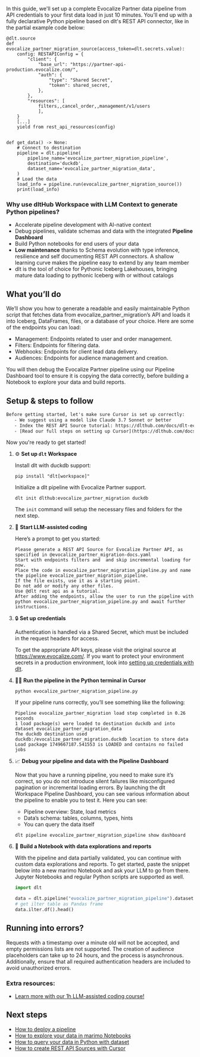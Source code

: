 In this guide, we'll set up a complete Evocalize Partner data pipeline from API credentials to your first data load in just 10 minutes. You'll end up with a fully declarative Python pipeline based on dlt's REST API connector, like in the partial example code below:

```python-outcome
@dlt.source
def evocalize_partner_migration_source(access_token=dlt.secrets.value):
    config: RESTAPIConfig = {
        "client": {
            "base_url": "https://partner-api-production.evocalize.com/",
            "auth": {
                "type": "Shared Secret",
                "token": shared_secret,
            },
        },
        "resources": [
            filters,,cancel_order,,management/v1/users
            ],
    }
    [...]
    yield from rest_api_resources(config)


def get_data() -> None:
    # Connect to destination
    pipeline = dlt.pipeline(
        pipeline_name='evocalize_partner_migration_pipeline',
        destination='duckdb',
        dataset_name='evocalize_partner_migration_data', 
    )
    # Load the data
    load_info = pipeline.run(evocalize_partner_migration_source())
    print(load_info) 
```

### Why use dltHub Workspace with LLM Context to generate Python pipelines?

- Accelerate pipeline development with AI-native context
- Debug pipelines, validate schemas and data with the integrated **Pipeline Dashboard**
- Build Python notebooks for end users of your data
- **Low maintenance** thanks to Schema evolution with type inference, resilience and self documenting REST API connectors. A shallow learning curve makes the pipeline easy to extend by any team member
- dlt is the tool of choice for Pythonic Iceberg Lakehouses, bringing mature data loading to pythonic Iceberg with or without catalogs

## What you’ll do

We’ll show you how to generate a readable and easily maintainable Python script that fetches data from evocalize_partner_migration’s API and loads it into Iceberg, DataFrames, files, or a database of your choice. Here are some of the endpoints you can load:

- Management: Endpoints related to user and order management.
- Filters: Endpoints for filtering data.
- Webhooks: Endpoints for client lead data delivery.
- Audiences: Endpoints for audience management and creation.

You will then debug the Evocalize Partner pipeline using our Pipeline Dashboard tool to ensure it is copying the data correctly, before building a Notebook to explore your data and build reports.

## Setup & steps to follow

```default
Before getting started, let's make sure Cursor is set up correctly:
   - We suggest using a model like Claude 3.7 Sonnet or better
   - Index the REST API Source tutorial: https://dlthub.com/docs/dlt-ecosystem/verified-sources/rest_api/ and add it to context as **@dlt rest api**
   - [Read our full steps on setting up Cursor](https://dlthub.com/docs/dlt-ecosystem/llm-tooling/cursor-restapi#23-configuring-cursor-with-documentation)
```

Now you're ready to get started!

1. ⚙️ **Set up `dlt` Workspace**
    
    Install dlt with duckdb support:
    ```shell
    pip install "dlt[workspace]"
    ```

    Initialize a dlt pipeline with Evocalize Partner support.
    ```shell
    dlt init dlthub:evocalize_partner_migration duckdb
    ```

    The `init` command will setup the necessary files and folders for the next step.
    
2. 🤠 **Start LLM-assisted coding**
    
    Here’s a prompt to get you started:
    
    ```prompt
    Please generate a REST API Source for Evocalize Partner API, as specified in @evocalize_partner_migration-docs.yaml 
    Start with endpoints filters and  and skip incremental loading for now. 
    Place the code in evocalize_partner_migration_pipeline.py and name the pipeline evocalize_partner_migration_pipeline. 
    If the file exists, use it as a starting point. 
    Do not add or modify any other files. 
    Use @dlt rest api as a tutorial. 
    After adding the endpoints, allow the user to run the pipeline with python evocalize_partner_migration_pipeline.py and await further instructions.
    ```

    
3. 🔒 **Set up credentials** 
    
    Authentication is handled via a Shared Secret, which must be included in the request headers for access.
    
    To get the appropriate API keys, please visit the original source at https://www.evocalize.com/.
    If you want to protect your environment secrets in a production environment, look into [setting up credentials with dlt](https://dlthub.com/docs/walkthroughs/add_credentials).
    
4. 🏃‍♀️ **Run the pipeline in the Python terminal in Cursor**
    
    ```shell
    python evocalize_partner_migration_pipeline.py
    ```
    
    If your pipeline runs correctly, you’ll see something like the following:
    
    ```shell
    Pipeline evocalize_partner_migration load step completed in 0.26 seconds
    1 load package(s) were loaded to destination duckdb and into dataset evocalize_partner_migration_data
    The duckdb destination used duckdb:/evocalize_partner_migration.duckdb location to store data
    Load package 1749667187.541553 is LOADED and contains no failed jobs
    ```
    
5. 📈 **Debug your pipeline and data with the Pipeline Dashboard**

    Now that you have a running pipeline, you need to make sure it’s correct, so you do not introduce silent failures like misconfigured pagination or incremental loading errors. By launching the dlt Workspace Pipeline Dashboard, you can see various information about the pipeline to enable you to test it. Here you can see:
    - Pipeline overview: State, load metrics
    - Data’s schema: tables, columns, types, hints
    - You can query the data itself
    
    ```shell
    dlt pipeline evocalize_partner_migration_pipeline show dashboard
    ```
    
6. 🐍 **Build a Notebook with data explorations and reports**

    With the pipeline and data partially validated, you can continue with custom data explorations and reports. To get started, paste the snippet below into a new marimo Notebook and ask your LLM to go from there. Jupyter Notebooks and regular Python scripts are supported as well.

    
    ```python
    import dlt

   data = dlt.pipeline("evocalize_partner_migration_pipeline").dataset()
   # get ilter table as Pandas frame
   data.ilter.df().head()
    ```

## Running into errors?

Requests with a timestamp over a minute old will not be accepted, and empty permissions lists are not supported. The creation of audience placeholders can take up to 24 hours, and the process is asynchronous. Additionally, ensure that all required authentication headers are included to avoid unauthorized errors.

### Extra resources:

- [Learn more with our 1h LLM-assisted coding course!](https://www.youtube.com/watch?v=GGid70rnJuM)

## Next steps

- [How to deploy a pipeline](https://dlthub.com/docs/walkthroughs/deploy-a-pipeline)
- [How to explore your data in marimo Notebooks](https://dlthub.com/docs/general-usage/dataset-access/marimo)
- [How to query your data in Python with dataset](https://dlthub.com/docs/general-usage/dataset-access/dataset)
- [How to create REST API Sources with Cursor](https://dlthub.com/docs/dlt-ecosystem/llm-tooling/cursor-restapi)
